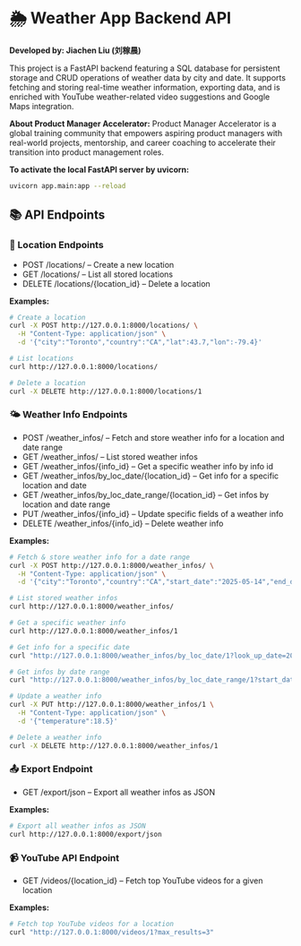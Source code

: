 # 🌦️ Weather App Backend API

**Developed by: Jiachen Liu (刘稼晨)**

This project is a FastAPI backend featuring a SQL database for persistent storage and CRUD operations of weather data by city and date. It supports fetching and storing real-time weather information, exporting data, and is enriched with YouTube weather-related video suggestions and Google Maps integration.

**About Product Manager Accelerator:** 
Product Manager Accelerator is a global training community that empowers aspiring product managers with real-world projects, mentorship, and career coaching to accelerate their transition into product management roles.

**To activate the local FastAPI server by uvicorn:**
```bash
uvicorn app.main:app --reload
```

## 📚 API Endpoints

### 📍 Location Endpoints
- POST /locations/ – Create a new location
- GET /locations/ – List all stored locations
- DELETE /locations/{location_id} – Delete a location

**Examples:**
```bash
# Create a location
curl -X POST http://127.0.0.1:8000/locations/ \
  -H "Content-Type: application/json" \
  -d '{"city":"Toronto","country":"CA","lat":43.7,"lon":-79.4}'

# List locations
curl http://127.0.0.1:8000/locations/

# Delete a location
curl -X DELETE http://127.0.0.1:8000/locations/1
```

### 🌤️ Weather Info Endpoints
- POST /weather_infos/ – Fetch and store weather info for a location and date range
- GET /weather_infos/ – List stored weather infos
- GET /weather_infos/{info_id} – Get a specific weather info by info id
- GET /weather_infos/by_loc_date/{location_id} – Get info for a specific location and date
- GET /weather_infos/by_loc_date_range/{location_id} – Get infos by location and date range
- PUT /weather_infos/{info_id} – Update specific fields of a weather info
- DELETE /weather_infos/{info_id} – Delete weather info

**Examples:**
```bash
# Fetch & store weather info for a date range
curl -X POST http://127.0.0.1:8000/weather_infos/ \
  -H "Content-Type: application/json" \
  -d '{"city":"Toronto","country":"CA","start_date":"2025-05-14","end_date":"2025-05-16"}'

# List stored weather infos
curl http://127.0.0.1:8000/weather_infos/

# Get a specific weather info
curl http://127.0.0.1:8000/weather_infos/1

# Get info for a specific date
curl "http://127.0.0.1:8000/weather_infos/by_loc_date/1?look_up_date=2025-05-14"

# Get infos by date range
curl "http://127.0.0.1:8000/weather_infos/by_loc_date_range/1?start_date=2025-05-14&end_date=2025-05-16"

# Update a weather info
curl -X PUT http://127.0.0.1:8000/weather_infos/1 \
  -H "Content-Type: application/json" \
  -d '{"temperature":18.5}'

# Delete a weather info
curl -X DELETE http://127.0.0.1:8000/weather_infos/1
```

### 📤 Export Endpoint
- GET /export/json – Export all weather infos as JSON

**Examples:**
```bash
# Export all weather infos as JSON
curl http://127.0.0.1:8000/export/json
```

### 📹 YouTube API Endpoint
- GET /videos/{location_id} – Fetch top YouTube videos for a given location

**Examples:**
```bash
# Fetch top YouTube videos for a location
curl "http://127.0.0.1:8000/videos/1?max_results=3"
```

